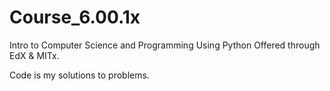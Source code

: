 # Course_6.00.1x
Intro to Computer Science and Programming Using Python
Offered through EdX & MITx.

Code is my solutions to problems.
